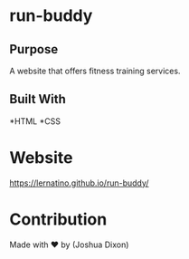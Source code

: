 # run-buddy

## Purpose
A website that offers fitness training services.

## Built With
*HTML
*CSS

# Website
https://lernatino.github.io/run-buddy/

# Contribution
Made with ❤️ by (Joshua Dixon)
